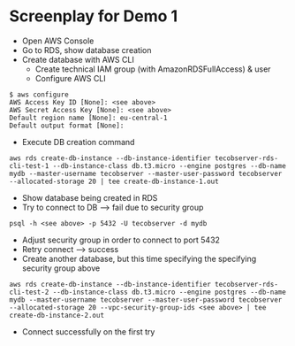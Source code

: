 # Screenplay for Demo 1

* Open AWS Console
* Go to RDS, show database creation
* Create database with AWS CLI
  * Create technical IAM group (with AmazonRDSFullAccess) & user
  * Configure AWS CLI
```
$ aws configure
AWS Access Key ID [None]: <see above>
AWS Secret Access Key [None]: <see above>
Default region name [None]: eu-central-1
Default output format [None]: 
```
  * Execute DB creation command
```
aws rds create-db-instance --db-instance-identifier tecobserver-rds-cli-test-1 --db-instance-class db.t3.micro --engine postgres --db-name mydb --master-username tecobserver --master-user-password tecobserver --allocated-storage 20 | tee create-db-instance-1.out
```
  * Show database being created in RDS
  * Try to connect to DB --> fail due to security group
```
psql -h <see above> -p 5432 -U tecobserver -d mydb
```
  * Adjust security group in order to connect to port 5432
  * Retry connect --> success
  * Create another database, but this time specifying the specifying security group above
```
aws rds create-db-instance --db-instance-identifier tecobserver-rds-cli-test-2 --db-instance-class db.t3.micro --engine postgres --db-name mydb --master-username tecobserver --master-user-password tecobserver --allocated-storage 20 --vpc-security-group-ids <see above> | tee create-db-instance-2.out
```
  * Connect successfully on the first try
